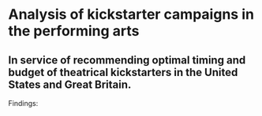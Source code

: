 # Analysis of kickstarter campaigns in the performing arts
In service of recommending optimal timing and budget of theatrical kickstarters in the United States and Great Britain.
---
Findings:
